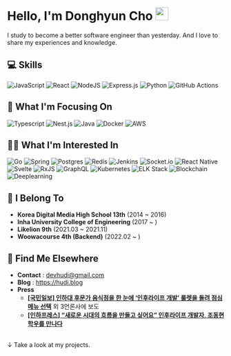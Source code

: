# Hello, I'm Donghyun Cho <img src="https://media.giphy.com/media/hvRJCLFzcasrR4ia7z/giphy.gif" width="30px">

I study to become a better software engineer than yesterday. And I love to share my experiences and knowledge.

## 💻 Skills ‍

![JavaScript](https://img.shields.io/badge/Javascript-%2320232a.svg?style=flat-square&logo=javascript&logoColor=%23F7DF1E)
![React](https://img.shields.io/badge/React-%2320232a.svg?style=flat-square&logo=react&logoColor=#61DAFB)
![NodeJS](https://img.shields.io/badge/node.js-%2320232a?style=flat-square&logo=node.js&logoColor=#339933)
![Express.js](https://img.shields.io/badge/ExpressJS-%2320232a.svg?style=flat-square&logo=express&logoColor=%2361DAFB)
![Python](https://img.shields.io/badge/Python-%2320232a?style=flat-square&logo=python&logoColor=#3776AB)
![GitHub Actions](https://img.shields.io/badge/Github_Actions-%2320232a.svg?style=flat-square&logo=githubactions&logoColor=2088FF)


## 🧐 What I'm Focusing On 

![Typescript](https://img.shields.io/badge/Typescript-%2320232a.svg?style=flat-square&logo=typescript&logoColor=#3178C6)
![Nest.js](https://img.shields.io/badge/NestJS-%2320232a.svg?style=flat-square&logo=nestjs&logoColor=E0234E)
![Java](https://img.shields.io/badge/Java-%2320232a.svg?style=flat-square&logo=java&logoColor=6DB33F)
![Docker](https://img.shields.io/badge/Docker-%2320232a.svg?style=flat-square&logo=docker&logoColor=#2496ED)
![AWS](https://img.shields.io/badge/AWS-%2320232a.svg?style=flat-square&logo=amazon-aws&logoColor=FF7800)

## 👨‍💻 What I'm Interested In

![Go](https://img.shields.io/badge/Go-%2320232a.svg?style=flat-square&logo=go&logoColor=#27B4A7)
![Spring](https://img.shields.io/badge/Spring-%2320232a.svg?style=flat-square&logo=spring&logoColor=#6DB33F)
![Postgres](https://img.shields.io/badge/PostgreSQL-%2320232a.svg?style=flat-square&logo=postgresql&logoColor=#4169E1)
![Redis](https://img.shields.io/badge/Redis-%2320232a.svg?style=flat-square&logo=redis&logoColor=DD0031)
![Jenkins](https://img.shields.io/badge/jenkins-%2320232a.svg?style=flat-square&logo=Jenkins&logoColor=#ffffff)
![Socket.io](https://img.shields.io/badge/Socket.io-%2320232a?style=flat-square&logo=socket.io&badgeColor=010101)
![React Native](https://img.shields.io/badge/React_Native-%2320232a.svg?style=flat-square&logo=react&logoColor=#61DAFB)
![Svelte](https://img.shields.io/badge/Svelte-%2320232a.svg?style=flat-square&logo=svelte&logoColor=#FF3E00)
![RxJS](https://img.shields.io/badge/Rxjs-%2320232a.svg?style=flat-square&logo=reactivex&logoColor=E0098A)
![GraphQL](https://img.shields.io/badge/-GraphQL-%2320232a?style=flat-square&logo=graphql&logoColor=E10098)
![Kubernetes](https://img.shields.io/badge/Kubernetes-%2320232a.svg?style=flat-square&logo=kubernetes&logoColor=#326CE5)
![ELK Stack](https://img.shields.io/badge/-ELK%20Stack-%2320232a?style=flat-square&logo=elasticsearch&logoColor=005571)
![Blockchain](https://img.shields.io/badge/Blockchain-%2320232a?style=flat-square&logo=Ethereum&logoColor=#ffffff)
![Deeplearning](https://img.shields.io/badge/Deeplearning-%2320232a.svg?style=flat-square&logo=TensorFlow&logoColor=#FF6F00)

## 🏢 I Belong To

- **Korea Digital Media High School 13th** (2014 ~ 2016)
- **Inha University College of Engineering** (2017 ~ )
- **Likelion 9th** (2021.03 ~ 2021.11)
- **Woowacourse 4th (Backend)** (2022.02 ~ )

## 🔗 Find Me Elsewhere 

- **Contact** : devhudi@gmail.com
- **Blog** : https://hudi.blog
- **Press**
  - **[[국민일보] 인하대 후문가 음식점을 한 눈에 ‘인후라이프 개발’ 룰렛을 돌려 점심 메뉴 선택](http://news.kmib.co.kr/article/view.asp?arcid=0012267786&code=61121411&cp=nv)** 외 3언론사에 보도
  - [**[인하프레스] “새로운 시대의 흐름을 만들고 싶어요” 인후라이프 개발자, 조동현 학우를 만나다**](http://www.inhapress.com/news/articleView.html?idxno=7721)

<br/>
↓ Take a look at my projects.
